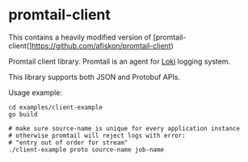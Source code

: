 # promtail-client

This contains a heavily modified version of [promtail-client(]https://github.com/afiskon/promtail-client)


Promtail client library. Promtail is an agent for [Loki](https://github.com/grafana/loki) logging system.

This library supports both JSON and Protobuf APIs.

Usage example:

```
cd examples/client-example
go build

# make sure source-name is unique for every application instance
# otherwise promtail will reject logs with error:
# "entry out of order for stream"
./client-example proto source-name job-name
```
